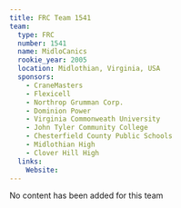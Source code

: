```yaml
---
title: FRC Team 1541
team:
  type: FRC
  number: 1541
  name: MidloCanics
  rookie_year: 2005
  location: Midlothian, Virginia, USA
  sponsors:
    - CraneMasters
    - Flexicell
    - Northrop Grumman Corp.
    - Dominion Power
    - Virginia Commonweath University
    - John Tyler Community College
    - Chesterfield County Public Schools
    - Midlothian High
    - Clover Hill High
  links:
    Website: 
---
```

No content has been added for this team